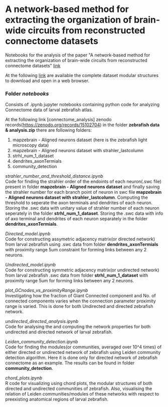 # A network-based method for extracting the organization of brain-wide circuits from reconstructed connectome datasets 

Notebooks for the analysis of the paper "A network-based method for extracting the organization of brain-wide circuits from reconstructed connectome datasets" [link](https://www.biorxiv.org/content/10.1101/2023.05.21.541471v1)

At the following [link](https://drive.google.com/drive/folders/1AsEaiju3l62fbwv-SrANfvTJyCqwd_4N?usp=sharing) are available the complete dataset modular structures to download and open in a web browser. 

### Folder *notebooks*
Consists of .ipynb jupyter notebooks containing python code for analyzing Connectome data of larval zebrafish atlas.<br />

At the following link [connectome_analysis] zenodo records(https://zenodo.org/records/15102704) in the folder **zebrafish data & analysis.zip** there are following folders: 
1. mapzebrain - Aligned neurons dataset (here is the zebrafish light microscopy data)
2. mapzebrain - Aligned neurons dataset with strahler_lastcolumn
3. strhl_num_1_dataset
4. dendrites_axonTermials
5. community_detection

   
*strahler_number_and_threshold_distance.ipynb*<br />
Code for finding the strahler order of the endoints of each neuron(.swc file) present in folder **mapzebrain - Aligned neurons dataset** and finally saving the strahler number for each branch point of neuron in swc file **mapzebrain - Aligned neurons dataset with strahler_lastcolumn**. Computing the threshold to seperate the axon terminals and dendrites of each neuron. Storing the .swc data with unitary value of strahler number of each neuron seperately in the folder **strhl_num_1_dataset**. Storing the .swc data with info of axo terminal and dendrites of each neuron separately in the folder **dendrites_axonTermials**.  

*Directed_model.ipynb*<br />
Code for constructing assymetric adjacency matrix(or directed network) from larval zebrafish using .swc data from folder **dendrites_axonTermials** with proximity range 5um constraint for forming links between any 2 neurons. 

*Undirected_model.ipynb*<br />
Code for constructing symmetric adjacency matrix(or undirected network) from larval zebrafish .swc data from folder **strhl_num_1_dataset** with proximity range 5um for forming links between any 2 neurons.

*plot_GCnodes_vs_proximityRange.ipynb*<br />
Investigating how the fraction of Giant Connected component and No. of connected components varies when the connection parameter proximity range is varied. This is done for both Undirected and directed zebrafish network.

*undirected_directed_analysis.ipynb*<br />
Code for analysing the and computing the network properties for both undirected and directed network of larval zebrafish.

*Leiden_community_detection.ipynb*<br />
Code for finding the modules(or communities, averaged over 10^4 times) of either directed or undirected network of zebrafish using Leiden community detection algorithm. Here it is done only for directed network of zebrafish connectome as an example. The results can be found in folder **community_detection**.

*chord_plots.ipynb*<br />
R code for visualizing using chord plots, the modular structures of both directed and undirected communities of zebrafish. Also, visualising the relation of Leiden communities/modules of these networks with respect to preexisting anatomical regions of larval zebrafish.  


